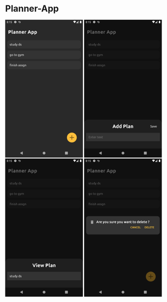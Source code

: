 # Planner-App

<p align="center">
  <img width="250" src="Screenshots/1.png" alt="Screenshot" />
  <img width="250" src="Screenshots/2.png" alt="Screenshot" />
  <img width="250" src="Screenshots/3.png" alt="Screenshot" />
  <img width="250" src="Screenshots/4.png" alt="Screenshot" />
</p>
